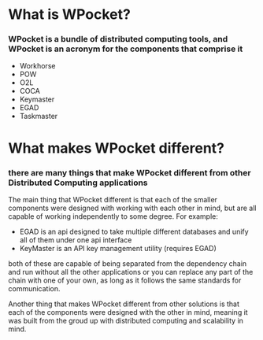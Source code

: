 
# What is WPocket?
### WPocket is a bundle of distributed computing tools, and WPocket is an acronym for the components that comprise it
* Workhorse
* POW
* O2L
* COCA
* Keymaster
* EGAD
* Taskmaster
# What makes WPocket different?
### there are many things that make WPocket different from other Distributed Computing applications
The main thing that WPocket different is that each of the smaller components were designed with working with each other in mind, but are all capable of working independently to some degree.
For example:
- EGAD is an api designed to take multiple different databases and unify all of them under one api interface
- KeyMaster is an API key management utility (requires EGAD)

both of these are capable of being separated from the dependency chain and run without all the other applications
or you can replace any part of the chain with one of your own, as long as it follows the same standards for communication.

Another thing that makes WPocket different from other solutions is that each of the components were designed with the other in mind, meaning it was built from the groud up with distributed computing and scalability in mind.
